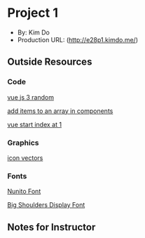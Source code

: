 # Project 1

- By: Kim Do
- Production URL: (http://e28p1.kimdo.me/)

## Outside Resources

### Code

[vue js 3 random](https://www.minddevelopmentanddesign.com/blog/random-array-picker-with-vue-for-beginners/)

[add items to an array in components](https://stackoverflow.com/questions/50650815/vue-add-a-component-on-button-click/50651082)

[vue start index at 1](https://v3.vuejs.org/guide/list.html#mapping-an-array-to-elements-with-v-for)

### Graphics

[icon vectors](https://www.freepik.com/premium-vector/hand-gesture-icon-set_6539624.htm)

### Fonts

[Nunito Font](https://fonts.google.com/specimen/Nunito?preview.text_type=custom#standard-styles)

[Big Shoulders Display Font](https://fonts.google.com/specimen/Big+Shoulders+Display?preview.text_type=custom)

## Notes for Instructor
